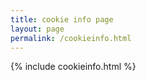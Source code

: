 ```yaml
---
title: cookie info page
layout: page
permalink: /cookieinfo.html
---
```

{% include cookieinfo.html %}
